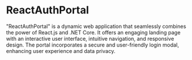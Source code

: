# ReactAuthPortal
"ReactAuthPortal" is a dynamic web application that seamlessly combines the power of React.js and .NET Core. It offers an engaging landing page with an interactive user interface, intuitive navigation, and responsive design. The portal incorporates a secure and user-friendly login modal, enhancing user experience and data privacy. 
